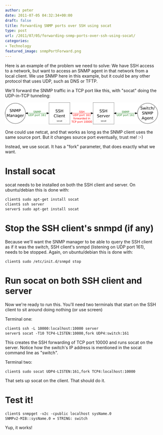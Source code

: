 ```yaml
---
author: peter
date: 2011-07-05 04:32:34+00:00
draft: false
title: Forwarding SNMP ports over SSH using socat
type: post
url: /2011/07/05/forwarding-snmp-ports-over-ssh-using-socat/
categories:
- Technology
featured_image: snmpPortForward.png
---
```


Here is an example of the problem we need to solve: We have SSH access to a network, but want to access an SNMP agent in that network from a local client. We use SNMP here in this example, but it could be any other protocol that uses UDP, such as DNS or TFTP.

We'll forward the SNMP traffic in a TCP port like this, with "socat" doing the UDP-in-TCP tunneling:

![](snmpPortForward.png)

<!-- more -->

One could use netcat, and that works as long as the SNMP client uses the same source port. But it changes source port eventually, trust me! :-)

Instead, we use socat. It has a "fork" parameter, that does exactly what we want.


# Install socat


socat needs to be installed on both the SSH client and server. On ubuntu/debian this is done with:

    client$ sudo apt-get install socat
    client$ ssh server
    server$ sudo apt-get install socat

# Stop the SSH client's snmpd (if any)

Because we'll want the SNMP manager to be able to query the SSH client as if it was the switch, SSH client's snmpd (listening on UDP port 161), needs to be stopped. Again, on ubuntu/debian this is done with:

    client$ sudo /etc/init.d/snmpd stop

# Run socat on both SSH client and server


Now we're ready to run this. You'll need two terminals that start on the SSH client to sit around doing nothing (or use screen)

Terminal one:

    client$ ssh -L 10000:localhost:10000 server
    server$ socat -T10 TCP4-LISTEN:10000,fork UDP4:switch:161

This creates the SSH forwarding of TCP port 10000 and runs socat on the server. Notice how the switch's IP address is mentioned in the socat command line as "switch".

Terminal two:

    client$ sudo socat UDP4-LISTEN:161,fork TCP4:localhost:10000


That sets up socat on the client. That should do it.

# Test it!

    client$ snmpget -v2c -cpublic localhost sysName.0
    SNMPv2-MIB::sysName.0 = STRING: switch

Yup, it works!
